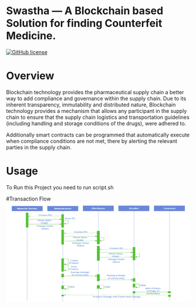 # Swastha — A Blockchain based Solution for finding Counterfeit Medicine.
[![GitHub license](https://img.shields.io/github/license/Naereen/StrapDown.js.svg)](https://github.com/HonestBlocks/swastha_HL-Fabric-V1.4/blob/master/LICENSE)

# Overview
Blockchain technology provides the pharmaceutical supply chain a better way to add compliance and governance within the supply chain.
Due to its inherent transparency, immutability and distributed nature, Blockchain technology provides a mechanism that allows any participant in the supply chain to ensure that the supply chain logistics and transportation guidelines (including handling and storage conditions of the drugs), were adhered to.

Additionally smart contracts can be programmed that automatically execute when compliance conditions are not met, there by alerting the relevant parties in the supply chain.

# Usage
To Run this Project you need to run script.sh

#Transaction Flow
![alt text](https://raw.githubusercontent.com/HonestBlocks/Swastha-App/master/Transaction_flow.png)